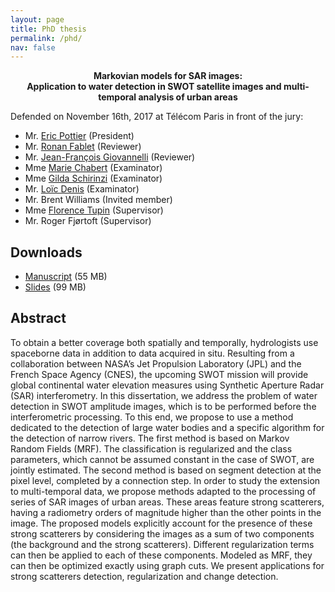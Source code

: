 ```yaml
---
layout: page
title: PhD thesis
permalink: /phd/
nav: false
---
```


<p style="text-align: center; font-weight: bold">Markovian models for SAR images:<br>Application to water detection in SWOT satellite images and multi-temporal analysis of urban areas</p>


Defended on November 16th, 2017 at Télécom Paris in front of the jury:
- Mr. [Eric Pottier](https://sites.google.com/site/ericpottier/) (President)
- Mr. [Ronan Fablet](https://perso.telecom-bretagne.eu/ronanfablet/) (Reviewer)
- Mr. [Jean-François Giovannelli](http://giovannelli.free.fr/) (Reviewer)
- Mme [Marie Chabert](http://chabert.perso.enseeiht.fr/) (Examinator)
- Mme [Gilda Schirinzi](https://en.uniparthenope.it/ugov/person/2984) (Examinator)
- Mr. [Loïc Denis](https://perso.univ-st-etienne.fr/deniloic/) (Examinator)
- Mr. Brent Williams (Invited member)
- Mme [Florence Tupin](https://perso.telecom-paristech.fr/tupin/) (Supervisor)
- Mr. Roger Fjørtoft (Supervisor)

## Downloads
- [Manuscript](/assets/pdf/Manuscrit_These.pdf) (55 MB)
- [Slides](/assets/pdf/Soutenance_These.pdf) (99 MB)

## Abstract
To obtain a better coverage both spatially and temporally, hydrologists use spaceborne data in addition to data acquired in situ. Resulting from a collaboration between NASA’s Jet Propulsion Laboratory (JPL) and the French Space Agency (CNES), the upcoming SWOT mission will provide global continental water elevation measures using Synthetic Aperture Radar (SAR) interferometry. In this dissertation, we address the problem of water detection in SWOT amplitude images, which is to be performed before the interferometric processing.
To this end, we propose to use a method dedicated to the detection of large water bodies and a specific algorithm for the detection of narrow rivers. The first method is based on Markov Random Fields (MRF). The classification is regularized and the class parameters, which cannot be assumed constant in the case of SWOT, are jointly estimated. The second method is based on segment detection at the pixel level, completed by a connection step.
In order to study the extension to multi-temporal data, we propose methods adapted to the processing of series of SAR images of urban areas. These areas feature strong scatterers, having a radiometry orders of magnitude higher than the other points in the image. The proposed models explicitly account for the presence of these strong scatterers by considering the images as a sum of two components (the background and the strong scatterers). Different regularization terms can then be applied to each of these components. Modeled as MRF, they can then be optimized exactly using graph cuts. We present applications for strong scatterers detection, regularization and change detection.

